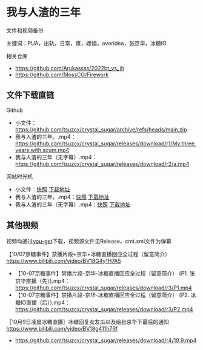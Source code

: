 # 我与人渣的三年

文件和视频备份

关键词：PUA，出轨，日常，癔，嫖娼，overidea，张京华，冰糖IO

相关仓库

- https://github.com/Arukassss/2022bt_vs_jh
- https://github.com/MossCG/Firework

## 文件下载直链

Github

- 小文件：https://github.com/tsuzcx/crystal_sugar/archive/refs/heads/main.zip
- 我与人渣的三年。.mp4：https://github.com/tsuzcx/crystal_sugar/releases/download/r1/My.three.years.with.scum.mp4
- 我与人渣的三年（无字幕）.mp4：https://github.com/tsuzcx/crystal_sugar/releases/download/r2/a.mp4

网站时光机

- 小文件：[快照](http://web.archive.org/web/2022*/https://github.com/tsuzcx/crystal_sugar/archive/refs/heads/main.zip) [下载地址](http://web.archive.org/web/20221010112226if_/https://codeload.github.com/tsuzcx/crystal_sugar/zip/refs/heads/main)
- 我与人渣的三年。.mp4：[快照](http://web.archive.org/web/2022*/https://github.com/tsuzcx/crystal_sugar/releases/download/r1/My.three.years.with.scum.mp4) [下载地址](http://web.archive.org/web/20221010131645if_/https://objects.githubusercontent.com/github-production-release-asset-2e65be/548819882/e248174f-da1b-4e1e-a53e-5c2f504c4007?X-Amz-Algorithm=AWS4-HMAC-SHA256&X-Amz-Credential=AKIAIWNJYAX4CSVEH53A%2F20221010%2Fus-east-1%2Fs3%2Faws4_request&X-Amz-Date=20221010T131645Z&X-Amz-Expires=300&X-Amz-Signature=416fc9f912638c0737052c62795483947bb87ca096b21982efeabd59d07401d1&X-Amz-SignedHeaders=host&actor_id=0&key_id=0&repo_id=548819882&response-content-disposition=attachment%3B%20filename%3DMy.three.years.with.scum.mp4&response-content-type=application%2Foctet-stream)
- 我与人渣的三年（无字幕）.mp4：[快照](http://web.archive.org/web/2022*/https://github.com/tsuzcx/crystal_sugar/releases/download/r2/a.mp4) [下载地址](http://web.archive.org/web/20221010121002if_/https://objects.githubusercontent.com/github-production-release-asset-2e65be/548819882/aa856332-f30b-4bab-ad01-5cb0036f93d2?X-Amz-Algorithm=AWS4-HMAC-SHA256&X-Amz-Credential=AKIAIWNJYAX4CSVEH53A%2F20221010%2Fus-east-1%2Fs3%2Faws4_request&X-Amz-Date=20221010T121002Z&X-Amz-Expires=300&X-Amz-Signature=926c5f10207b14b6e3682d8fd92b52ae7fef36989b45d6d33877b26d079af622&X-Amz-SignedHeaders=host&actor_id=0&key_id=0&repo_id=548819882&response-content-disposition=attachment%3B%20filename%3Da.mp4&response-content-type=application%2Foctet-stream)

## 其他视频

视频均通过[you-get](https://github.com/soimort/you-get)下载，视频源文件见Release，cmt.xml文件为弹幕

【10/07京糖事件】禁播片段+京华+冰糖直播回应全过程（留意简介）https://www.bilibili.com/video/BV18G4y1H7A5

- 【10-07京糖事件】禁播片段-京华-冰糖直播回应全过程（留意简介） (P1. 张京华直播（先）).mp4：https://github.com/tsuzcx/crystal_sugar/releases/download/r3/P1.mp4
- 【10-07京糖事件】禁播片段-京华-冰糖直播回应全过程（留意简介） (P2. 冰糖IO直播（后）).mp4：https://github.com/tsuzcx/crystal_sugar/releases/download/r3/P2.mp4

［10月9日凌晨冰糖直播］冰糖回复女友瓜以及给张京华下最后的通知 https://www.bilibili.com/video/BV18g411h7Rf

- https://github.com/tsuzcx/crystal_sugar/releases/download/r4/10.9.mp4